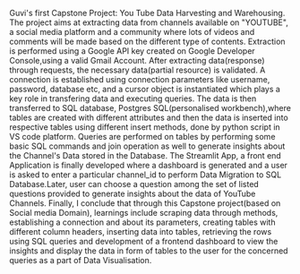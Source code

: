 Guvi's first Capstone Project: You Tube Data Harvesting and Warehousing.
The project aims at extracting data from channels available on "YOUTUBE", a social media platform and a community where 
lots of videos and comments will be made based on the different type of contents.
Extraction is performed using a Google API key created on Google Developer Console,using a valid Gmail Account.
After extracting data(response) through requests, the necessary data(partial resource) is validated.
A connection is established using connection parameters like username, password, database etc, and a cursor object is 
instantiated which plays a key role in transfering data and executing queries.
The data is then transferred to SQL database, Postgres SQL(personalised workbench),where tables are created with different
attributes and then the data is inserted into respective tables using different insert methods, done by python script 
in VS code platform.
Queries are performed on tables by performing some basic SQL commands and join operation as well to generate insights about
the Channel's Data stored in the Database.
The Streamlit App, a front end Application is finally developed where a dashboard is generated and a user is asked to enter
a particular channel_id to perform Data Migration to SQL Database.Later, user can choose a question among the set of listed
questions provided to generate insights about the data of YouTube Channels.
Finally, I conclude that through this Capstone project(based on Social media Domain), learnings include scraping data 
through methods, establishing a connection and about its parameters, creating tables with different column headers,
inserting data into tables, retrieving the rows using SQL queries and development of a frontend dashboard to view the 
insights and display the data in form of tables to the user for the concerned queries as a part of Data Visualisation.
